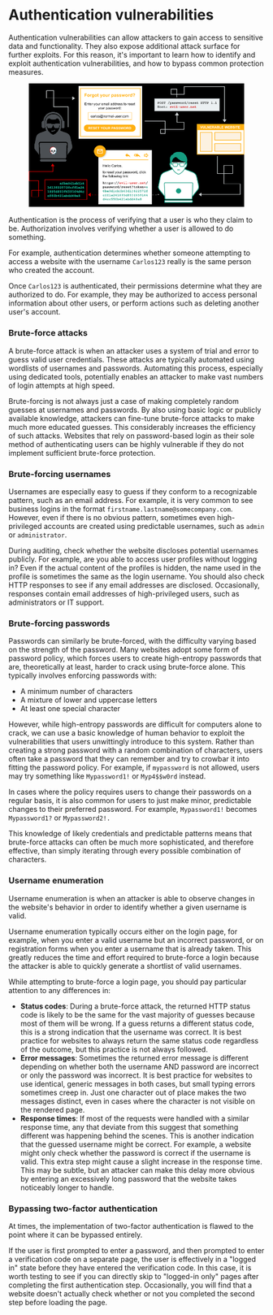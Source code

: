 # Authentication vulnerabilities

Authentication vulnerabilities can allow attackers to gain access to sensitive data and functionality. They also expose additional attack surface for further exploits. For this reason, it's important to learn how to identify and exploit authentication vulnerabilities, and how to bypass common protection measures.

<figure><img src="../../.gitbook/assets/image.png" alt=""><figcaption></figcaption></figure>

Authentication is the process of verifying that a user is who they claim to be. Authorization involves verifying whether a user is allowed to do something.

For example, authentication determines whether someone attempting to access a website with the username `Carlos123` really is the same person who created the account.

Once `Carlos123` is authenticated, their permissions determine what they are authorized to do. For example, they may be authorized to access personal information about other users, or perform actions such as deleting another user's account.

### Brute-force attacks

A brute-force attack is when an attacker uses a system of trial and error to guess valid user credentials. These attacks are typically automated using wordlists of usernames and passwords. Automating this process, especially using dedicated tools, potentially enables an attacker to make vast numbers of login attempts at high speed.

Brute-forcing is not always just a case of making completely random guesses at usernames and passwords. By also using basic logic or publicly available knowledge, attackers can fine-tune brute-force attacks to make much more educated guesses. This considerably increases the efficiency of such attacks. Websites that rely on password-based login as their sole method of authenticating users can be highly vulnerable if they do not implement sufficient brute-force protection.

### Brute-forcing usernames

Usernames are especially easy to guess if they conform to a recognizable pattern, such as an email address. For example, it is very common to see business logins in the format `firstname.lastname@somecompany.com`. However, even if there is no obvious pattern, sometimes even high-privileged accounts are created using predictable usernames, such as `admin` or `administrator`.

During auditing, check whether the website discloses potential usernames publicly. For example, are you able to access user profiles without logging in? Even if the actual content of the profiles is hidden, the name used in the profile is sometimes the same as the login username. You should also check HTTP responses to see if any email addresses are disclosed. Occasionally, responses contain email addresses of high-privileged users, such as administrators or IT support.

### Brute-forcing passwords

Passwords can similarly be brute-forced, with the difficulty varying based on the strength of the password. Many websites adopt some form of password policy, which forces users to create high-entropy passwords that are, theoretically at least, harder to crack using brute-force alone. This typically involves enforcing passwords with:

* A minimum number of characters
* A mixture of lower and uppercase letters
* At least one special character

However, while high-entropy passwords are difficult for computers alone to crack, we can use a basic knowledge of human behavior to exploit the vulnerabilities that users unwittingly introduce to this system. Rather than creating a strong password with a random combination of characters, users often take a password that they can remember and try to crowbar it into fitting the password policy. For example, if `mypassword` is not allowed, users may try something like `Mypassword1!` or `Myp4$$w0rd` instead.

In cases where the policy requires users to change their passwords on a regular basis, it is also common for users to just make minor, predictable changes to their preferred password. For example, `Mypassword1!` becomes `Mypassword1?` or `Mypassword2!.`

This knowledge of likely credentials and predictable patterns means that brute-force attacks can often be much more sophisticated, and therefore effective, than simply iterating through every possible combination of characters.

### Username enumeration

Username enumeration is when an attacker is able to observe changes in the website's behavior in order to identify whether a given username is valid.

Username enumeration typically occurs either on the login page, for example, when you enter a valid username but an incorrect password, or on registration forms when you enter a username that is already taken. This greatly reduces the time and effort required to brute-force a login because the attacker is able to quickly generate a shortlist of valid usernames.

While attempting to brute-force a login page, you should pay particular attention to any differences in:

* **Status codes**: During a brute-force attack, the returned HTTP status code is likely to be the same for the vast majority of guesses because most of them will be wrong. If a guess returns a different status code, this is a strong indication that the username was correct. It is best practice for websites to always return the same status code regardless of the outcome, but this practice is not always followed.
* **Error messages**: Sometimes the returned error message is different depending on whether both the username AND password are incorrect or only the password was incorrect. It is best practice for websites to use identical, generic messages in both cases, but small typing errors sometimes creep in. Just one character out of place makes the two messages distinct, even in cases where the character is not visible on the rendered page.
* **Response times**: If most of the requests were handled with a similar response time, any that deviate from this suggest that something different was happening behind the scenes. This is another indication that the guessed username might be correct. For example, a website might only check whether the password is correct if the username is valid. This extra step might cause a slight increase in the response time. This may be subtle, but an attacker can make this delay more obvious by entering an excessively long password that the website takes noticeably longer to handle.

### Bypassing two-factor authentication

At times, the implementation of two-factor authentication is flawed to the point where it can be bypassed entirely.

If the user is first prompted to enter a password, and then prompted to enter a verification code on a separate page, the user is effectively in a "logged in" state before they have entered the verification code. In this case, it is worth testing to see if you can directly skip to "logged-in only" pages after completing the first authentication step. Occasionally, you will find that a website doesn't actually check whether or not you completed the second step before loading the page.
